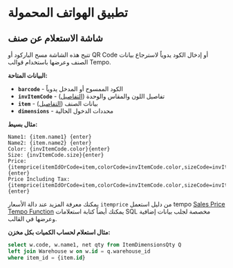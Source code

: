 <rtl>

# تطبيق الهواتف المحمولة

## شاشة الاستعلام عن صنف

تتيح هذه الشاشة مسح الباركود أو QR Code أو إدخال الكود يدوياً لاسترجاع بيانات الصنف وعرضها باستخدام قوالب Tempo.

**البيانات المتاحة:**
- **`barcode`** - الكود الممسوح أو المدخل يدوياً
- **`invItemCode`** - تفاصيل اللون والمقاس والوحدة ([التفاصيل](https://dm.namasoft.com/#InvItemCode))
- **`item`** - بيانات الصنف ([التفاصيل](https://dm.namasoft.com/#InvItem))
- **`dimensions`** - محددات الدخول الحالية

**مثال بسيط:**
```tempo
Name1: {item.name1} {enter}
Name2: {item.name2} {enter}
Color: {invItemCode.color}{enter}
Size: {invItemCode.size}{enter}
Price: {itemprice(itemIdOrCode=item,colorCode=invItemCode.color,sizeCode=invItemCode.size,legalEntityCodeOrId="01",fieldToDisplay=unitPrice)}{enter}
Price Including Tax: {itemprice(itemIdOrCode=item,colorCode=invItemCode.color,sizeCode=invItemCode.size,legalEntityCodeOrId="01",fieldToDisplay=netValue)}{enter}
```
يمكنك معرفة المزيد عند دالة الأسعار `itemprice` من دليل استعمل tempo
[Sales Price Tempo Function](tempo.md#Getting-the-Sales-Price-of-an-Item)
يمكنك أيضاً كتابة استعلامات SQL مخصصة لجلب بيانات إضافية وعرضها في القالب.

**مثال استعلام لحساب الكميات بكل مخزن:**
```sql
select w.code, w.name1, net qty from ItemDimensionsQty Q
left join Warehouse w on w.id = q.warehouse_id
where item_id = {item.id}
```

</rtl>
